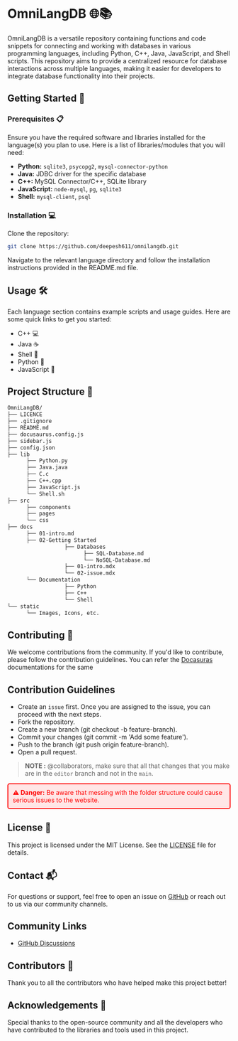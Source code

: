 # OmniLangDB 🌐📚

OmniLangDB is a versatile repository containing functions and code snippets for connecting and working with databases in various programming languages, including Python, C++, Java, JavaScript, and Shell scripts. This repository aims to provide a centralized resource for database interactions across multiple languages, making it easier for developers to integrate database functionality into their projects.

## Getting Started 🚀

### Prerequisites 📋

Ensure you have the required software and libraries installed for the language(s) you plan to use. Here is a list of libraries/modules that you will need:

- **Python:** `sqlite3`, `psycopg2`, `mysql-connector-python`
- **Java:** JDBC driver for the specific database
- **C++:** MySQL Connector/C++, SQLite library
- **JavaScript:** `node-mysql`, `pg`, `sqlite3`
- **Shell:** `mysql-client`, `psql`

### Installation 💻

Clone the repository:

```bash
git clone https://github.com/deepesh611/omnilangdb.git
```

Navigate to the relevant language directory and follow the installation instructions provided in the README.md file.

## Usage 🛠️
Each language section contains example scripts and usage guides. Here are some quick links to get you started:

- C++ 💻
- Java ☕
- Shell 🐚
- Python 🐍
- JavaScript 🌟

## Project Structure 📁
```bash
OmniLangDB/
├── LICENCE
├── .gitignore
├── README.md
├── docusaurus.config.js
├── sidebar.js
├── config.json
├── lib
      ├── Python.py
      ├── Java.java
      ├── C.c
      ├── C++.cpp
      ├── JavaScript.js
      └── Shell.sh
├── src
      ├── components
      ├── pages
      └── css
├── docs
      ├── 01-intro.md
      ├── 02-Getting Started
                  ├── Databases
                        ├── SQL-Database.md
                        └── NoSQL-Database.md      
                  ├── 01-intro.mdx
                  └── 02-issue.mdx
      └── Documentation
                  ├── Python
                  ├── C++
                  └── Shell
└── static
      └── Images, Icons, etc.

```

## Contributing 🤝
We welcome contributions from the community. If you'd like to contribute, please follow the contribution guidelines. You can refer the [Docasuras](https://docusaurus.io/docs) documentations for the same

## Contribution Guidelines
- Create an `issue` first. Once you are assigned to the issue, you can proceed with the next steps.
- Fork the repository.
- Create a new branch (git checkout -b feature-branch).
- Commit your changes (git commit -m 'Add some feature').
- Push to the branch (git push origin feature-branch).
- Open a pull request.
  
> **NOTE :** @collaborators, make sure that all that changes that you make are in the `editor` branch and not in the `main`.

<div style="border: 2px solid red; padding: 10px; border-radius: 5px; background-color: #ffe6e6; color: red;">
  <strong>⚠️ Danger:</strong> Be aware that messing with the folder structure could cause serious issues to the website.
</div>



## License 📄
This project is licensed under the MIT License. See the [LICENSE](LICENSE) file for details.

## Contact 📬
For questions or support, feel free to open an issue on [GitHub](https://github.com/deepesh611/OmniLangDB/issues) or reach out to us via our community channels.

## Community Links
- [GitHub Discussions](https://github.com/deepesh611/OmniLangDB/discussions)

## Contributors 🌟
Thank you to all the contributors who have helped make this project better!

<!-- <a href="https://github.com/deepesh611/OmniLangDB/graphs/contributors">
  <img width="90%" src="https://contrib.rocks/image?repo=deepesh611/OmniLangDB" />
</a> -->

## Acknowledgements 🙏
Special thanks to the open-source community and all the developers who have contributed to the libraries and tools used in this project.
